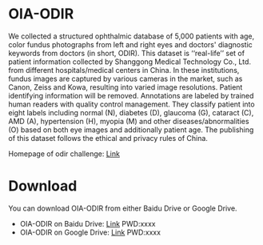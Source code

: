 # OIA-ODIR
We collected a structured ophthalmic database of 5,000 patients with age, color fundus photographs from left and right eyes and doctors' diagnostic keywords from doctors (in short, ODIR). This dataset is ‘‘real-life’’ set of patient information collected by Shanggong Medical Technology Co., Ltd. from different hospitals/medical centers in China. In these institutions, fundus images are captured by various cameras in the market, such as Canon, Zeiss and Kowa, resulting into varied image resolutions. Patient identifying information will be removed. Annotations are labeled by trained human readers with quality control management. They classify patient into eight labels including normal (N), diabetes (D), glaucoma (G), cataract (C), AMD (A), hypertension (H), myopia (M) and other diseases/abnormalities (O) based on both eye images and additionally patient age. The publishing of this dataset follows the ethical and privacy rules of China. 

Homepage of odir challenge: [Link](https://odir2019.grand-challenge.org)

# Download
You can download OIA-ODIR from either Baidu Drive or Google Drive.

* OIA-ODIR on Baidu Drive: [Link](https://pan.baidu.com/s/xxxx "悬停显示")     PWD:xxxx
* OIA-ODIR on Google Drive: [Link](xxxx "悬停显示")     PWD:xxxx
